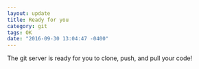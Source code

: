 ```yaml
---
layout: update
title: Ready for you
category: git
tags: OK
date: "2016-09-30 13:04:47 -0400"
---
```


The git server is ready for you to clone, push, and pull your code!
